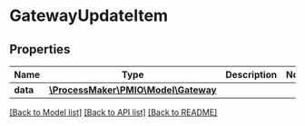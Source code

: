 # GatewayUpdateItem

## Properties
Name | Type | Description | Notes
------------ | ------------- | ------------- | -------------
**data** | [**\ProcessMaker\PMIO\Model\Gateway**](Gateway.md) |  | 

[[Back to Model list]](../README.md#documentation-for-models) [[Back to API list]](../README.md#documentation-for-api-endpoints) [[Back to README]](../README.md)



